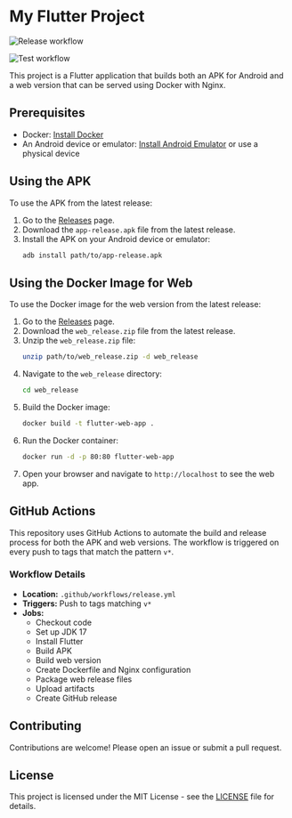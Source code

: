 # My Flutter Project

![Release workflow](https://github.com/vhdrjb/pokemon_challenge/actions/workflows/release.yaml/badge.svg)

![Test workflow](https://github.com/vhdrjb/pokemon_challenge/actions/workflows/run_test.yaml/badge.svg)

This project is a Flutter application that builds both an APK for Android and a web version that can be served using Docker with Nginx.

## Prerequisites

- Docker: [Install Docker](https://docs.docker.com/get-docker/)
- An Android device or emulator: [Install Android Emulator](https://developer.android.com/studio/run/emulator) or use a physical device

## Using the APK

To use the APK from the latest release:

1. Go to the [Releases](https://github.com/vhdrjb/pokemon_challenge/releases) page.
2. Download the `app-release.apk` file from the latest release.
3. Install the APK on your Android device or emulator:
    ```sh
    adb install path/to/app-release.apk
    ```

## Using the Docker Image for Web

To use the Docker image for the web version from the latest release:

1. Go to the [Releases](https://github.com/vhdrjb/pokemon_challenge/releases) page.
2. Download the `web_release.zip` file from the latest release.
3. Unzip the `web_release.zip` file:
    ```sh
    unzip path/to/web_release.zip -d web_release
    ```
4. Navigate to the `web_release` directory:
    ```sh
    cd web_release
    ```
5. Build the Docker image:
    ```sh
    docker build -t flutter-web-app .
    ```
6. Run the Docker container:
    ```sh
    docker run -d -p 80:80 flutter-web-app
    ```
7. Open your browser and navigate to `http://localhost` to see the web app.

## GitHub Actions

This repository uses GitHub Actions to automate the build and release process for both the APK and web versions. The workflow is triggered on every push to tags that match the pattern `v*`.


### Workflow Details

- **Location:** `.github/workflows/release.yml`
- **Triggers:** Push to tags matching `v*`
- **Jobs:**
    - Checkout code
    - Set up JDK 17
    - Install Flutter
    - Build APK
    - Build web version
    - Create Dockerfile and Nginx configuration
    - Package web release files
    - Upload artifacts
    - Create GitHub release

## Contributing

Contributions are welcome! Please open an issue or submit a pull request.

## License

This project is licensed under the MIT License - see the [LICENSE](LICENSE) file for details.
